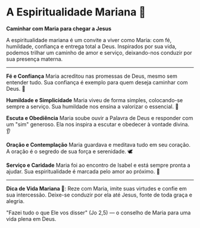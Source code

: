 # A Espiritualidade Mariana 🌹

**Caminhar com Maria para chegar a Jesus**

A espiritualidade mariana é um convite a viver como Maria: com fé, humildade, confiança e entrega total a Deus. Inspirados por sua vida, podemos trilhar um caminho de amor e serviço, deixando-nos conduzir por sua presença materna.

---

**Fé e Confiança**
Maria acreditou nas promessas de Deus, mesmo sem entender tudo. Sua confiança é exemplo para quem deseja caminhar com Deus. 🙏

**Humildade e Simplicidade**
Maria viveu de forma simples, colocando-se sempre a serviço. Sua humildade nos ensina a valorizar o essencial. 🌱

**Escuta e Obediência**
Maria soube ouvir a Palavra de Deus e responder com um "sim" generoso. Ela nos inspira a escutar e obedecer à vontade divina. 👂

**Oração e Contemplação**
Maria guardava e meditava tudo em seu coração. A oração é o segredo de sua força e serenidade. 🕊️

**Serviço e Caridade**
Maria foi ao encontro de Isabel e está sempre pronta a ajudar. Sua espiritualidade é marcada pelo amor ao próximo. 🤲

---

**Dica de Vida Mariana 💐**:
Reze com Maria, imite suas virtudes e confie em sua intercessão. Deixe-se conduzir por ela até Jesus, fonte de toda graça e alegria.

"Fazei tudo o que Ele vos disser" (Jo 2,5) — o conselho de Maria para uma vida plena em Deus.
